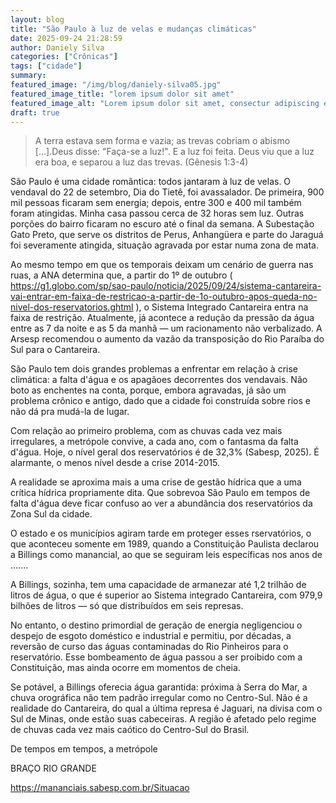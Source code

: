 ```yaml
---
layout: blog
title: "São Paulo à luz de velas e mudanças climáticas"
date: 2025-09-24 21:28:59
author: Daniely Silva
categories: ["Crônicas"]
tags: ["cidade"]
summary:
featured_image: "/img/blog/daniely-silva05.jpg"
featured_image_title: "lorem ipsum dolor sit amet"
featured_image_alt: "Lorem ipsum dolor sit amet, consectur adipiscing elit."
draft: true
---
```


> A terra estava sem forma e vazia; as trevas cobriam o abismo [...].Deus disse: "Faça-se a luz!". E a luz foi feita. Deus viu que a luz era boa, e separou a luz das trevas. (Gênesis 1:3-4)

São Paulo é uma cidade romãntica: todos jantaram à luz de velas. O vendaval do 22 de setembro, Dia do Tietê, foi avassalador. De primeira, 900 mil pessoas ficaram sem energia; depois, entre 300 e 400 mil também foram atingidas. Minha casa passou cerca de 32 horas sem luz. Outras porções do bairro ficaram no escuro até o final da semana. A Subestação Gato Preto, que serve os distritos de Perus, Anhangüera e parte do Jaraguá foi severamente atingida, situação agravada por estar numa zona de mata.

Ao mesmo tempo em que os temporais deixam um cenário de guerra nas ruas, a ANA determina que, a partir do 1º de outubro ( https://g1.globo.com/sp/sao-paulo/noticia/2025/09/24/sistema-cantareira-vai-entrar-em-faixa-de-restricao-a-partir-de-1o-outubro-apos-queda-no-nivel-dos-reservatorios.ghtml  ), o Sistema Integrado Cantareira entra na faixa de restrição. Atualmente, já acontece a redução da pressão da água entre as 7 da noite e as 5 da manhã — um racionamento não verbalizado. A Arsesp recomendou o aumento da vazão da transposição do Rio Paraíba do Sul para o Cantareira. 

São Paulo tem dois grandes problemas a enfrentar em relação à crise climática: a falta d'água e os apagãoes decorrentes dos vendavais. Não boto as enchentes na conta, porque, embora agravadas, já são um problema crônico e antigo, dado que a cidade foi construída sobre rios e não dá pra mudá-la de lugar.

Com relação ao primeiro problema, com as chuvas cada vez mais irregulares, a metrópole convive, a cada ano, com o fantasma da falta d'água. Hoje, o nível geral dos reservatórios é de 32,3% (Sabesp, 2025). É alarmante, o menos nível desde a crise 2014-2015.

A realidade se aproxima mais a uma crise de gestão hídrica que a uma crítica hídrica propriamente dita. Que sobrevoa São Paulo em tempos de falta d'água deve ficar confuso ao ver a abundância dos reservatórios da Zona Sul da cidade.

O estado e os municípios agiram tarde em proteger esses rservatórios, o que aconteceu somente em 1989, quando a Constituição Paulista declarou a Billings como manancial, ao que se seguiram leis específicas nos anos de .......

A Billings, sozinha, tem uma capacidade de armanezar até 1,2 trilhão de litros de água, o que é superior ao Sistema integrado Cantareira, com 979,9 bilhões de litros — só que distribuídos em seis represas.

No entanto, o destino primordial de geração de energia negligenciou o despejo de esgoto doméstico e industrial e permitiu, por décadas, a reversão de curso das águas contaminadas do Rio Pinheiros para o reservatório. Esse bombeamento de água passou a ser proibido com a Constituição, mas ainda ocorre em momentos de cheia.

Se potável, a Billings oferecia água garantida: próxima à Serra do Mar, a chuva orográfica não tem padrão irregular como no Centro-Sul. Não é a realidade do Cantareira, do qual a última represa é Jaguari, na divisa com o Sul de Minas, onde estão suas cabeceiras. A região é afetado pelo regime de chuvas cada vez mais caótico do Centro-Sul do Brasil.

De tempos em tempos, a metrópole

BRAÇO RIO GRANDE

https://mananciais.sabesp.com.br/Situacao

